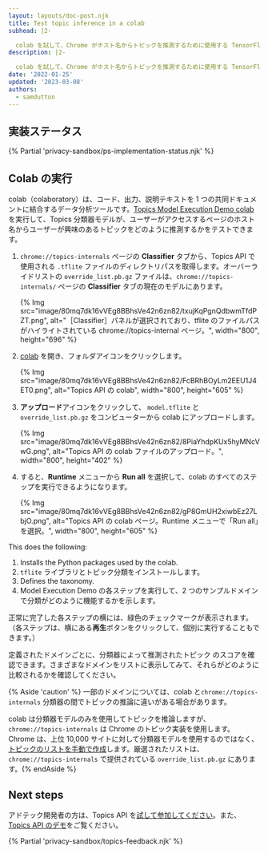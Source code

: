 ```yaml
---
layout: layouts/doc-post.njk
title: Test topic inference in a colab
subhead: |2-

  colab を試して、Chrome がホスト名からトピックを推測するために使用する TensorFlow Lite モデルを読み込むする方法を学習します。
description: |2-

  colab を試して、Chrome がホスト名からトピックを推測するために使用する TensorFlow Lite モデルを読み込むする方法を学習します。
date: '2022-01-25'
updated: '2023-03-08'
authors:
  - samdutton
---
```


## 実装ステータス

{% Partial 'privacy-sandbox/ps-implementation-status.njk' %}

## Colab の実行

colab（colaboratory）は、コード、出力、説明テキストを 1 つの共同ドキュメントに結合するデータ分析ツールです。[Topics Model Execution Demo colab](https://colab.research.google.com/drive/1hIVoz8bRCTpllYvads51MV7YS3zi3prn) を実行して、Topics 分類器モデルが、ユーザーがアクセスするページのホスト名からユーザーが興味のあるトピックをどのように推測するかをテストできます。

1. `chrome://topics-internals` ページの **Classifier** タブから、Topics API で使用される `.tflite` ファイルのディレクトリパスを取得します。オーバーライドリストの `override_list.pb.gz` ファイルは、`chrome://topics-internals/` ページの **Classifier** タブの現在のモデルにあります。

    {% Img src="image/80mq7dk16vVEg8BBhsVe42n6zn82/txujKqPgnQdbwmTfdPZT.png", alt="［Classifier］パネルが選択されており、tflite のファイルパスがハイライトされている chrome://topics-internal ページ。", width="800", height="696" %}

2. [colab](https://colab.research.google.com/drive/1hIVoz8bRCTpllYvads51MV7YS3zi3prn) を開き、フォルダアイコンをクリックします。

    {% Img src="image/80mq7dk16vVEg8BBhsVe42n6zn82/FcBRhBOyLm2EEU1J4ET0.png", alt="Topics API の colab", width="800", height="605" %}

3. **アップロード**アイコンをクリックして、 `model.tflite` と `override_list.pb.gz` をコンピューターから colab にアップロードします。

    {% Img src="image/80mq7dk16vVEg8BBhsVe42n6zn82/8PiaYhdpKUx5hyMNcVwG.png", alt="Topics API の colab ファイルのアップロード。", width="800", height="402" %}

4. すると、**Runtime** メニューから **Run all** を選択して、colab のすべてのステップを実行できるようになります。

    {% Img src="image/80mq7dk16vVEg8BBhsVe42n6zn82/gP8GmUH2xiwbEz27LbjO.png", alt="Topics API の colab ページ。Runtime メニューで「Run all」を選択。", width="800", height="605" %}

This does the following:

1. Installs the Python packages used by the colab.
2. `tflite` ライブラリとトピック分類をインストールします。
3. Defines the taxonomy.
4. Model Execution Demo の各ステップを実行して、2 つのサンプルドメインで分類がどのように機能するかを示します。

正常に完了した各ステップの横には、緑色のチェックマークが表示されます。（各ステップは、横にある**再生**ボタンをクリックして、個別に実行することもできます。）

定義されたドメインごとに、分類器によって推測されたトピック のスコアを確認できます。さまざまなドメインをリストに表示してみて、それらがどのように比較されるかを確認してください。

{% Aside 'caution' %} 一部のドメインについては、colab と`chrome://topics-internals` 分類器の間でトピックの推論に違いがある場合があります。

colab は分類器モデルのみを使用してトピックを推論しますが、`chrome://topics-internals` は Chrome のトピック実装を使用します。Chrome は、上位 10,000 サイトに対して分類器モデルを使用するのではなく、[トピックのリストを手動で作成](/docs/privacy-sandbox/topics/topic-classification/#classifier-model)します。厳選されたリストは、`chrome://topics-internals` で提供されている `override_list.pb.gz` にあります。{% endAside %}

## Next steps

アドテック開発者の方は、Topics API を[試して参加してください](/docs/privacy-sandbox/topics-experiment/)。また、[Topics API のデモ](/docs/privacy-sandbox/topics/demo)をご覧ください。

{% Partial 'privacy-sandbox/topics-feedback.njk' %}
